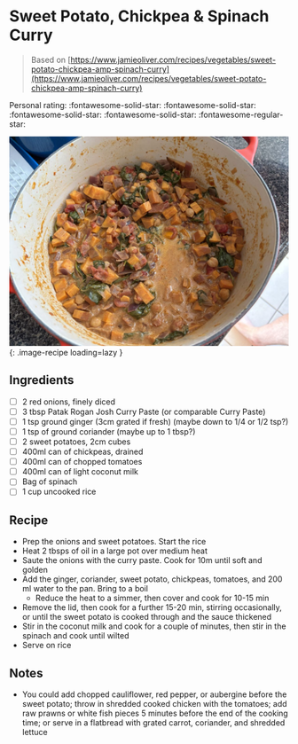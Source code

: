 # Sweet Potato, Chickpea & Spinach Curry

> Based on [https://www.jamieoliver.com/recipes/vegetables/sweet-potato-chickpea-amp-spinach-curry](https://www.jamieoliver.com/recipes/vegetables/sweet-potato-chickpea-amp-spinach-curry)

<!-- {cts} rating=4; (User can specify rating on scale of 1-5) -->

Personal rating: :fontawesome-solid-star: :fontawesome-solid-star: :fontawesome-solid-star: :fontawesome-solid-star: :fontawesome-regular-star:

<!-- {cte} -->

<!-- {cts} name_image=sweet_potato_chickpea_and_spinach_curry.jpeg; (User can specify image name) -->

![sweet_potato_chickpea_and_spinach_curry.jpeg](./sweet_potato_chickpea_and_spinach_curry.jpeg){: .image-recipe loading=lazy }

<!-- {cte} -->

## Ingredients

- [ ] 2 red onions, finely diced
- [ ] 3 tbsp Patak Rogan Josh Curry Paste (or comparable Curry Paste)
- [ ] 1 tsp ground ginger (3cm grated if fresh) (maybe down to 1/4 or 1/2 tsp?)
- [ ] 1 tsp of ground coriander (maybe up to 1 tbsp?)
- [ ] 2 sweet potatoes, 2cm cubes
- [ ] 400ml can of chickpeas, drained
- [ ] 400ml can of chopped tomatoes
- [ ] 400ml can of light coconut milk
- [ ] Bag of spinach
- [ ] 1 cup uncooked rice

## Recipe

- Prep the onions and sweet potatoes. Start the rice
- Heat 2 tbsps of oil in a large pot over medium heat
- Saute the onions with the curry paste. Cook for 10m until soft and golden
- Add the ginger, coriander, sweet potato, chickpeas, tomatoes, and 200 ml water to the pan. Bring to a boil
    - Reduce the heat to a simmer, then cover and cook for 10-15 min
- Remove the lid, then cook for a further 15-20 min, stirring occasionally, or until the sweet potato is cooked through and the sauce thickened
- Stir in the coconut milk and cook for a couple of minutes, then stir in the spinach and cook until wilted
- Serve on rice

## Notes

- You could add chopped cauliflower, red pepper, or aubergine before the sweet potato; throw in shredded cooked chicken with the tomatoes; add raw prawns or white fish pieces 5 minutes before the end of the cooking time; or serve in a flatbread with grated carrot, coriander, and shredded lettuce
